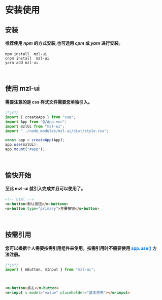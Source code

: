 # 安装使用

## 安装

#### 推荐使用 _npm_ 的方式安装,也可选用 _cpm_ 或 _yarn_ 进行安装。

```
npm install  mzl-ui
cnpm install  mzl-ui
yarn add mzl-ui
```

<br/>

## 使用 mzl-ui

#### 需要注意的是 css 样式文件需要您单独引入。

```javascript
/*js*/
import { createApp } from "vue";
import App from "@/App.vue";
import mzlUi from "mzl-ui";
import "../node_modules/mzl-ui/dist/style.css";

const app = createApp(App);
app.use(mzlUi);
app.mount("#app");
```

<br/>

## 愉快开始

#### 至此 mzl-ui 就引入完成并且可以使用了。

```html
<!-- html -->
<m-button>默认按钮</m-buttonn>
<m-button type="primary">主要按钮</m-button>
```

<br/>

## 按需引用

#### 您可以根据个人需要按需引用组件来使用，按需引用时不需要使用 <font color=#0e80eb>**app.use()**</font> 方法注册。

```javascript
/*js*/
import { mButton, mInput } from "mzl-ui";
```

<br/>

```html
<m-button>点击</m-button>
<m-input v-model="value" placeholder="基本使用"></m-input>
```

<br/>
